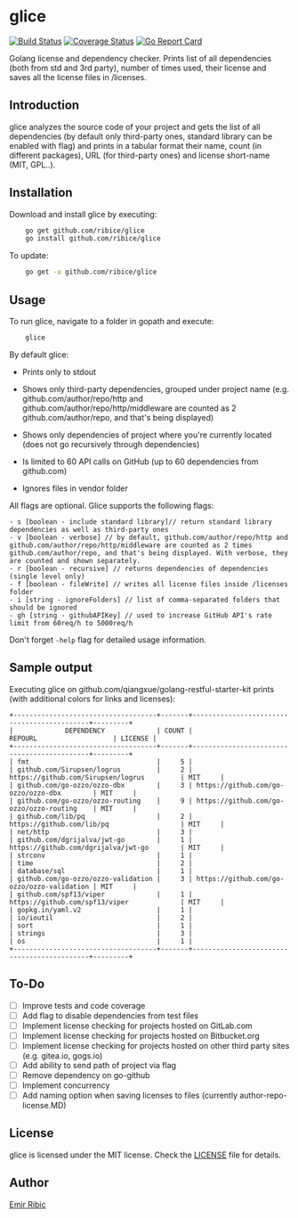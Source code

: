 # glice

[![Build Status](https://travis-ci.org/ribice/glice.svg?branch=master)](https://travis-ci.org/ribice/glice)
[![Coverage Status](https://coveralls.io/repos/github/ribice/glice/badge.svg?branch=master)](https://coveralls.io/github/ribice/glice?branch=master)
[![Go Report Card](https://goreportcard.com/badge/github.com/ribice/glice)](https://goreportcard.com/report/github.com/ribice/glice)

Golang license and dependency checker. Prints list of all dependencies (both from std and 3rd party), number of times used, their license and saves all the license files in /licenses.

## Introduction

glice analyzes the source code of your project and gets the list of all dependencies (by default only third-party ones, standard library can be enabled with flag) and prints in a tabular format their name, count (in different packages), URL (for third-party ones) and license short-name (MIT, GPL..).

## Installation

Download and install glice by executing:

```bash
    go get github.com/ribice/glice
    go install github.com/ribice/glice
```

To update:

```bash
    go get -u github.com/ribice/glice
```

## Usage

To run glice, navigate to a folder in gopath and execute:

```bash
    glice
```

By default glice:

- Prints only to stdout

- Shows only third-party dependencies, grouped under project name (e.g. github.com/author/repo/http and github.com/author/repo/http/middleware are counted as 2 github.com/author/repo, and that's being displayed)

- Shows only dependencies of project where you're currently located (does not go recursively through dependencies)

- Is limited to 60 API calls on GitHub (up to 60 dependencies from github.com)

- Ignores files in vendor folder

All flags are optional. Glice supports the following flags:

```
- s [boolean - include standard library]// return standard library dependencies as well as third-party ones
- v [boolean - verbose] // by default, github.com/author/repo/http and github.com/author/repo/http/middleware are counted as 2 times github.com/author/repo, and that's being displayed. With verbose, they are counted and shown separately.
- r [boolean - recursive] // returns dependencies of dependencies (single level only)
- f [boolean - fileWrite] // writes all license files inside /licenses folder
- i [string - ignoreFolders] // list of comma-separated folders that should be ignored
- gh [string - githubAPIKey] // used to increase GitHub API's rate limit from 60req/h to 5000req/h
```

Don't forget `-help` flag for detailed usage information.

## Sample output

Executing glice on github.com/qiangxue/golang-restful-starter-kit prints (with additional colors for links and licenses):

```
+------------------------------------+-------+--------------------------------------------+---------+
|             DEPENDENCY             | COUNT |                  REPOURL                   | LICENSE |
+------------------------------------+-------+--------------------------------------------+---------+
| fmt                                |     5 |
| github.com/Sirupsen/logrus         |     2 | https://github.com/Sirupsen/logrus         | MIT     |
| github.com/go-ozzo/ozzo-dbx        |     3 | https://github.com/go-ozzo/ozzo-dbx        | MIT     |
| github.com/go-ozzo/ozzo-routing    |     9 | https://github.com/go-ozzo/ozzo-routing    | MIT     |
| github.com/lib/pq                  |     2 | https://github.com/lib/pq                  | MIT     |
| net/http                           |     3 |
| github.com/dgrijalva/jwt-go        |     1 | https://github.com/dgrijalva/jwt-go        | MIT     |
| strconv                            |     1 |
| time                               |     2 |
| database/sql                       |     1 |
| github.com/go-ozzo/ozzo-validation |     3 | https://github.com/go-ozzo/ozzo-validation | MIT     |
| github.com/spf13/viper             |     1 | https://github.com/spf13/viper             | MIT     |
| gopkg.in/yaml.v2                   |     1 |
| io/ioutil                          |     2 |
| sort                               |     1 |
| strings                            |     3 |
| os                                 |     1 |
+------------------------------------+-------+--------------------------------------------+---------+
```

## To-Do

- [ ] Improve tests and code coverage
- [ ] Add flag to disable dependencies from test files
- [ ] Implement license checking for projects hosted on GitLab.com
- [ ] Implement license checking for projects hosted on Bitbucket.org
- [ ] Implement license checking for projects hosted on other third party sites (e.g. gitea.io, gogs.io)
- [ ] Add ability to send path of project via flag
- [ ] Remove dependency on go-github
- [ ] Implement concurrency
- [ ] Add naming option when saving licenses to files (currently author-repo-license.MD)

## License

glice is licensed under the MIT license. Check the [LICENSE](LICENSE.md) file for details.

## Author

[Emir Ribic](https://ribice.ba)
